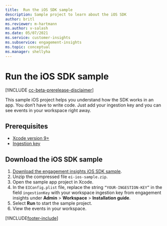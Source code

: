 ```yaml
---
title:  Run the iOS SDK sample
description: Sample project to learn about the iOS SDK
author: britl
ms.reviewer: m-hartmann
ms.author: v-salash
ms.date: 05/07/2021
ms.service: customer-insights
ms.subservice: engagement-insights 
ms.topic: conceptual
ms.manager: shellyha
---
```



# Run the iOS SDK sample

[!INCLUDE [cc-beta-prerelease-disclaimer](includes/cc-beta-prerelease-disclaimer.md)]

This sample iOS project helps you understand how the SDK works in an app. You don’t have to write code. Just add your ingestion key and you can see events in your workspace right away.

## Prerequisites

- [Xcode version 9+](https://developer.apple.com/xcode/downloads/)
- [Ingestion key](get-started-ios.md)

## Download the iOS SDK sample

1. [Download the engagement insights iOS SDK sample](https://download.pi.dynamics.com/sdk/EI-SDKs/ei-ios-sample.zip).
1. Unzip the compressed file `ei-ios-sample.zip`.
1. Open the sample app project in Xcode.
1. In the `EIConfig.plist` file, replace the string `“YOUR-INGESTION-KEY”` in the field `ingestionKey` with your workspace ingestion key from engagement insights under **Admin** > **Workspace** > **Installation guide**.
1. Select **Run** to start the sample project.
1. View the events in your workspace.



[!INCLUDE[footer-include](../includes/footer-banner.md)]
